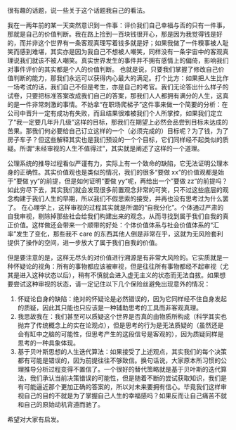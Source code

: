 很有趣的话题，说一些关于这个话题我自己的看法。

我在一两年前的某一天突然意识到一件事：评价我们自己幸福与否的只有一件事，那就是自己的价值判断。我在路上捡到一百块钱很开心，那是因为我觉得钱是好的，而并非这个世界有一条客观真理写着钱多就是好；如果我做了一件糗事被人耻笑而感到难堪，其实亦是因为我自己不想被人嘲笑，同样没有一条宇宙中的客观真理说我们就该不被人嘲笑。真实世界发生的事件并不拥有感情上的偏倚，影响我们对事件评价的其实都是个人的价值判断。
也就是说，只要我们掌握了修改自己价值判断的能力，那我们永远可以获得内心最大的满足。打个比方：如果把人生比作一场考试的话，我们自己不但是考生，亦是自己的考官。我们无论答出什么样子的试卷，只要把标准答案改成我们自己的答案，那我们人人都拥有满分的人生，这真的是一件非常刺激的事情。不妨拿“在职场爬梯子”这件事来做一个简要的分析：在公司中晋升一定有成功有失败，而且结果很难被我们个人所掌控，如果我们定立了“我一定要几年升几级”这样的目标，那我们在期望上必然会品尝到目标未达成的苦果。那我们何必要给自己订立这样的一个（必须完成的）目标呢？为了钱，为了房子车子？但这些解释其实也是我们预设的一个个目标，它们同样经不起类似的质疑。所谓“未经审视的人生不值得过”，其实就是阐述了这样的一个道理。

公理系统的推导过程看似严谨有力，实际上有一个致命的缺陷，它无法证明公理本身的正确性。其实价值观也是类似的情况，我们的很多“要做 xx”的价值观都是始于“要做 yy“的前提，但是如何证明“要做 yy“呢，再给出一个”要做 zz“的前提吗？如此穷尽下去，其实我们就会发现很多前置观念非常的可笑，只不过这些底层的观念构建于我们人生的早期，所以我们不假思索的接受，并再也没有思考过为什么罢了。
在心理学上，这样审视的过程其实就是所谓的“自我分化”。个体通过严肃的自我审视，剔除掉那些社会给我们构建出来的观念，从而寻找到属于我们自我的真正价值。这样做还会带来一个顺带的好处：个体价值体系与社会价值体系的“汇率”发生了变化，那些我不 care 的东西其他人倒是非常在乎，这就为无风险套利提供了操作的空间，进一步放大了属于我们自我的价值。

但是要注意的是，这样无尽头的对价值进行溯源是有非常大风险的。它实质就是一种怀疑论的视角：所有的事物都应该被审视，但是往往所有事物都经不起审视（尤其是进入这种状态以后），稍有不慎就会进入虚无主义的状态而无法自拔。如果想要尝试这种审视的状态，请一定记住以下几个保险丝避免出现意外的情况：
1. 怀疑论自身的缺陷：绝对的怀疑论是必然错误的，因为它同样经不住自身发起的质疑，因此其只能也只应该是一种辅助思考的工具而非客观真理。
2. 我思故我在：我们甚至可以质疑这个世界是否真的由物质所构成（科学其实也抛弃了传统概念上的实在论观点），但是思考的行为是无法质疑的（虽然还是会有缸中之脑的可能性，但思考产生的这段信号是客观的），因为质疑同样是思考的一种具象体现。
3. 基于贝叶斯思想的人生迭代算法：如果接受了上述观点，其实我们的每个决策都有可能是错误的，因为前提往往不够致信。换句话说，大家原本所习惯的公理推导分析过程变得不置信了。一个很好的替代策略就是基于贝叶斯的迭代算法，我们承认当前决策错误的可能性，但是随着不断的尝试获取知识，我们是有可能逼近那个更加正确的答案的，所以对未来要拥有信心。毕竟我们这样审视自己的目的不就是为了掌握自己人生的幸福感吗？如果反而让自己痛苦不就和自己的原始动机背道而驰了。

希望对大家有启发。